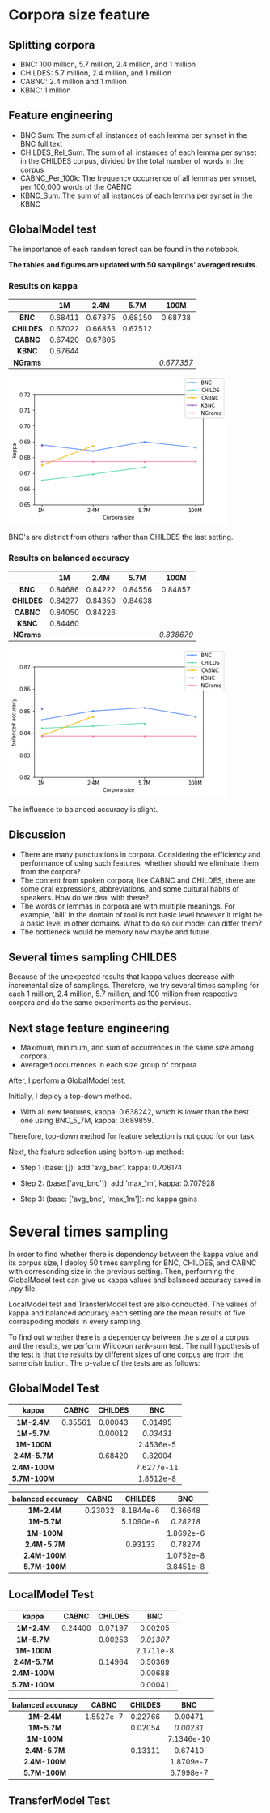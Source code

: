 # Corpora size feature
## Splitting corpora 
- BNC: 100 million, 5.7 million, 2.4 million, and 1 million
- CHILDES: 5.7 million, 2.4 million, and 1 million
- CABNC: 2.4 million and 1 million
- KBNC: 1 million

## Feature engineering
- BNC Sum: The sum of all instances of each lemma per synset in the BNC full text
- CHILDES_Rel_Sum: The sum of all instances of each lemma per synset in the CHILDES corpus, divided by the total number of words in the corpus
- CABNC_Per_100k: The frequency occurrence of all lemmas per synset, per 100,000 words of the CABNC
- KBNC_Sum: The sum of all instances of each lemma per synset in the KBNC

## GlobalModel test
The importance of each random forest can be found in the notebook.

**The tables and figures are updated with 50 samplings' averaged results.**

### Results on kappa

|             |   1M    |  2.4M   |  5.7M   |    100M    |
| :---------: | :-----: | :-----: | :-----: | :--------: |
|   **BNC**   | 0.68411 | 0.67875 | 0.68150 |  0.68738   |
| **CHILDES** | 0.67022 | 0.66853 | 0.67512 |            |
|  **CABNC**  | 0.67420 | 0.67805 |         |            |
|  **KBNC**   | 0.67644 |         |         |            |
| **NGrams**  |         |         |         | *0.677357* |

![kappa](https://github.com/DanferWang/Basic_Level_work/raw/main/corpora_size/readme.assets/size_output_kappa.png)

BNC's are distinct from others rather than CHILDES the last setting.

### Results on balanced accuracy

|             |   1M    |  2.4M   |  5.7M   |    100M    |
| :---------: | :-----: | :-----: | :-----: | :--------: |
|   **BNC**   | 0.84686 | 0.84222 | 0.84556 |  0.84857   |
| **CHILDES** | 0.84277 | 0.84350 | 0.84638 |            |
|  **CABNC**  | 0.84050 | 0.84226 |         |            |
|  **KBNC**   | 0.84460 |         |         |            |
| **NGrams**  |         |         |         | *0.838679* |

![acc](https://github.com/DanferWang/Basic_Level_work/raw/main/corpora_size/readme.assets/size_output_acc.png)

The influence to balanced accuracy is slight.

## Discussion

- There are many punctuations in corpora. Considering the efficiency and performance of using such features, whether should we eliminate them from the corpora?
- The content from spoken corpora, like CABNC and CHILDES, there are some oral expressions, abbreviations, and some cultural habits of speakers. How do we deal with these?
- The words or lemmas in corpora are with multiple meanings. For example, 'bill' in the domain of tool is not basic level however it might be a basic level in other domains. What to do so our model can differ them?
- The bottleneck would be memory now maybe and future.

## Several times sampling CHILDES

Because of the unexpected results that kappa values decrease with incremental size of samplings. Therefore, we try several times sampling for each 1 million, 2.4 million, 5.7 million, and 100 million from respective corpora and do the same experiments as the pervious.



## Next stage feature engineering

- Maximum, minimum, and sum of occurrences in the same size among corpora.
- Averaged occurrences in each size group of corpora

After, I perform a GlobalModel test:

Initially, I deploy a top-down method. 

- With all new features, kappa: 0.638242, which is lower than the best one using BNC_5_7M, kappa: 0.689859.

Therefore, top-down method for feature selection is not good for our task.

Next, the feature selection using bottom-up method:

- Step 1 (base: []): add 'avg_bnc', kappa: 0.706174

- Step 2: (base:['avg_bnc']): add 'max_1m', kappa: 0.707928

- Step 3: (base: ['avg_bnc', 'max_1m']): no kappa gains


# Several times sampling

In order to find whether there is dependency between the kappa value and its corpus size, I deploy 50 times sampling for BNC, CHILDES, and CABNC with corresonding size in the previous setting. Then, performing the GlobalModel test can give us kappa values and balanced accuracy saved in .npy file.

LocalModel test and TransferModel test are also conducted. The values of kappa and balanced accuracy each setting are the mean results of five correspoding models in every sampling.

To find out whether there is a dependency between the size of a corpus and the results, we perform Wilcoxon rank-sum test. The null hypothesis of the test is that the results by different sizes of one corpus are from the same distribution. The p-value of the tests are as follows:

## GlobalModel Test

|     kappa     |  CABNC  | CHILDES |    BNC     |
| :-----------: | :-----: | :-----: | :--------: |
|  **1M-2.4M**  | 0.35561 | 0.00043 |  0.01495   |
|  **1M-5.7M**  |         | 0.00012 | *0.03431*  |
|  **1M-100M**  |         |         | 2.4536e-5  |
| **2.4M-5.7M** |         | 0.68420 |  0.82004   |
| **2.4M-100M** |         |         | 7.6277e-11 |
| **5.7M-100M** |         |         | 1.8512e-8  |

| balanced accuracy |  CABNC  |  CHILDES  |    BNC    |
| :---------------: | :-----: | :-------: | :-------: |
|    **1M-2.4M**    | 0.23032 | 8.1844e-6 |  0.36648  |
|    **1M-5.7M**    |         | 5.1090e-6 | *0.28218* |
|    **1M-100M**    |         |           | 1.8692e-6 |
|   **2.4M-5.7M**   |         |  0.93133  |  0.78274  |
|   **2.4M-100M**   |         |           | 1.0752e-8 |
|   **5.7M-100M**   |         |           | 3.8451e-8 |

## LocalModel Test

|     kappa     |  CABNC  | CHILDES |    BNC    |
| :-----------: | :-----: | :-----: | :-------: |
|  **1M-2.4M**  | 0.24400 | 0.07197 |  0.00205  |
|  **1M-5.7M**  |         | 0.00253 | *0.01307* |
|  **1M-100M**  |         |         | 2.1711e-8 |
| **2.4M-5.7M** |         | 0.14964 |  0.50369  |
| **2.4M-100M** |         |         |  0.00688  |
| **5.7M-100M** |         |         |  0.00041  |

| balanced accuracy |   CABNC   | CHILDES |    BNC     |
| :---------------: | :-------: | :-----: | :--------: |
|    **1M-2.4M**    | 1.5527e-7 | 0.22766 |  0.00471   |
|    **1M-5.7M**    |           | 0.02054 | *0.00231*  |
|    **1M-100M**    |           |         | 7.1346e-10 |
|   **2.4M-5.7M**   |           | 0.13111 |  0.67410   |
|   **2.4M-100M**   |           |         | 1.8709e-7  |
|   **5.7M-100M**   |           |         | 6.7998e-7  |

## TransferModel Test

